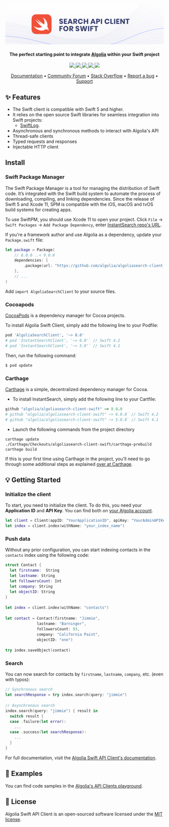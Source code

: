 <p align="center">
  <a href="https://www.algolia.com">
    <img alt="Algolia for Swift" src="banner.png" >
  </a>
  
  <h4 align="center">The perfect starting point to integrate <a href="https://algolia.com" target="_blank">Algolia</a> within your Swift project</h4>

  <p align="center">
    <a href="https://cocoapods.org/pods/AlgoliaSearchClient">
      <img src="http://img.shields.io/cocoapods/v/AlgoliaSearchClient.svg?style=flat"></img>
    </a>
    <a href="https://cocoapods.org/pods/AlgoliaSearchClient">
      <img src="http://img.shields.io/cocoapods/p/AlgoliaSearchClient.svg?style=flat"></img>
    </a>
    <a href="https://github.com/Carthage/Carthage">
      <img src="https://img.shields.io/badge/Carthage-compatible-brightgreen.svg"></img>
    </a>
    <a href="https://developer.apple.com/documentation/xcode/creating_a_mac_version_of_your_ipad_app/">
      <img src="https://img.shields.io/badge/Catalyst-compatible-brightgreen.svg"></img>
    </a>
    <a href="https://opensource.org/licenses/MIT">
      <img src="https://img.shields.io/badge/License-MIT-yellow.svg"></img>
    </a>
  </p>

</p>


<p align="center">
  <a href="https://www.algolia.com/doc/api-client/getting-started/install/swift/" target="_blank">Documentation</a>  •
  <a href="https://discourse.algolia.com" target="_blank">Community Forum</a>  •
  <a href="http://stackoverflow.com/questions/tagged/algolia" target="_blank">Stack Overflow</a>  •
  <a href="https://github.com/algolia/algoliasearch-client-swift/issues" target="_blank">Report a bug</a>  •
  <a href="https://www.algolia.com/support" target="_blank">Support</a>
</p>

## ✨ Features

- The Swift client is compatible with Swift 5 and higher.
- It relies on the open source Swift libraries for seamless integration into Swift projects:
  - [SwiftLog](https://github.com/apple/swift-log).
- Asynchronous and synchronous methods to interact with Algolia's API
- Thread-safe clients
- Typed requests and responses
- Injectable HTTP client

## Install

### Swift Package Manager

The Swift Package Manager is a tool for managing the distribution of Swift code. It’s integrated with the Swift build system to automate the process of downloading, compiling, and linking dependencies. 
Since the release of Swift 5 and Xcode 11, SPM is compatible with the iOS, macOS and tvOS build systems for creating apps. 

To use SwiftPM, you should use Xcode 11 to open your project. Click `File` -> `Swift Packages` -> `Add Package Dependency`, enter [InstantSearch repo's URL](https://github.com/algolia/algoliasearch-client-swift).

If you're a framework author and use Algolia as a dependency, update your `Package.swift` file:

```swift
let package = Package(
    // 8.0.0 ..< 9.0.0
    dependencies: [
        .package(url: "https://github.com/algolia/algoliasearch-client-swift", from: "8.0.0")
    ],
    // ...
)
```

Add `import AlgoliaSearchClient` to your source files.

### Cocoapods

[CocoaPods](https://cocoapods.org/) is a dependency manager for Cocoa projects.

To install Algolia Swift Client, simply add the following line to your Podfile:

```ruby
pod 'AlgoliaSearchClient', '~> 8.0'
# pod 'InstantSearchClient', '~> 6.0'` // Swift 4.2
# pod 'InstantSearchClient', '~> 5.0'` // Swift 4.1
```

Then, run the following command:

```bash
$ pod update
```

### Carthage

[Carthage](https://github.com/Carthage/Carthage) is a simple, decentralized dependency manager for Cocoa.

- To install InstantSearch, simply add the following line to your Cartfile:
```ruby
github "algolia/algoliasearch-client-swift" ~> 8.0.0
# github "algolia/algoliasearch-client-swift" ~> 6.0.0` // Swift 4.2
# github "algolia/algoliasearch-client-swift" ~> 5.0.0` // Swift 4.1
```

- Launch the following commands from the project directory
 ```shell
 carthage update
 ./Carthage/Checkouts/algoliasearch-client-swift/carthage-prebuild
 carthage build
 ```
 
If this is your first time using Carthage in the project, you'll need to go through some additional steps as explained [over at Carthage](https://github.com/Carthage/Carthage#adding-frameworks-to-an-application).


## 💡 Getting Started

### Initialize the client

To start, you need to initialize the client. To do this, you need your **Application ID** and **API Key**.
You can find both on [your Algolia account](https://www.algolia.com/api-keys).

```swift
let client = Client(appID: "YourApplicationID", apiKey: "YourAdminAPIKey")
let index = client.index(withName: "your_index_name")
```

### Push data

Without any prior configuration, you can start indexing contacts in the `contacts` index using the following code:

```swift
struct Contact {
  let firstname:  String
  let lastname: String
  let followersCount: Int
  let company: String
  let objectID: String
}

let index = client.index(withName: "contacts")

let contact = Contact(firstname: "Jimmie", 
		      lastname: "Barninger", 
		      followersCount: 93, 
		      company: "California Paint", 
		      objectID: "one")

try index.saveObject(contact)
```

### Search

You can now search for contacts by `firstname`, `lastname`, `company`, etc. (even with typos):

```swift
// Synchronous search
let searchResponse = try index.search(query: "jimmie")

// Asynchronous search
index.search(query: "jimmie") { result in
  switch result {
  case .failure(let error):
    ...
  case .success(let searchResponse):
    ...
  }
}

```

For full documentation, visit the [Algolia Swift API Client's documentation](https://www.algolia.com/doc/api-client/getting-started/install/swift/).

## 📝 Examples

You can find code samples in the [Algolia's API Clients playground](https://github.com/algolia/api-clients-playground/tree/master/swift).

## 📄 License

Algolia Swift API Client is an open-sourced software licensed under the [MIT license](LICENSE.md).
